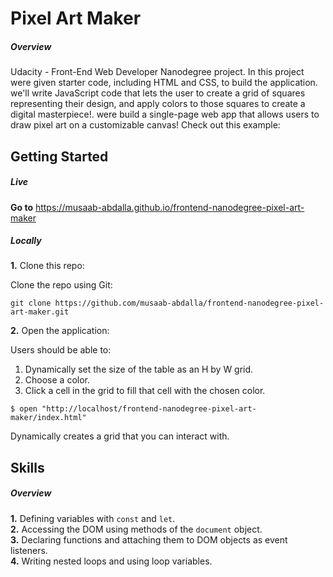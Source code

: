 # Pixel Art Maker

##### Overview

Udacity - Front-End Web Developer Nanodegree project. In this project were given starter code, including HTML and CSS, to build the application. we'll write JavaScript code that lets the user to create a grid of squares representing their design, and apply colors to those squares to create a digital masterpiece!. were build a single-page web app that allows users to draw pixel art on a customizable canvas! Check out this example:

## Getting Started

##### Live
**Go to** https://musaab-abdalla.github.io/frontend-nanodegree-pixel-art-maker

##### Locally

**1.** Clone this repo:

Clone the repo using Git:

```
git clone https://github.com/musaab-abdalla/frontend-nanodegree-pixel-art-maker.git
```

**2.** Open the application:

Users should be able to:

1. Dynamically set the size of the table as an H by W grid.
2. Choose a color.
3. Click a cell in the grid to fill that cell with the chosen color.

```
$ open "http://localhost/frontend-nanodegree-pixel-art-maker/index.html"
```

Dynamically creates a grid that you can interact with.

## Skills

##### Overview

**1.** Defining variables with `const` and `let`.<br />
**2.** Accessing the DOM using methods of the `document` object.<br />
**3.** Declaring functions and attaching them to DOM objects as event listeners.<br />
**4.** Writing nested loops and using loop variables.<br />
